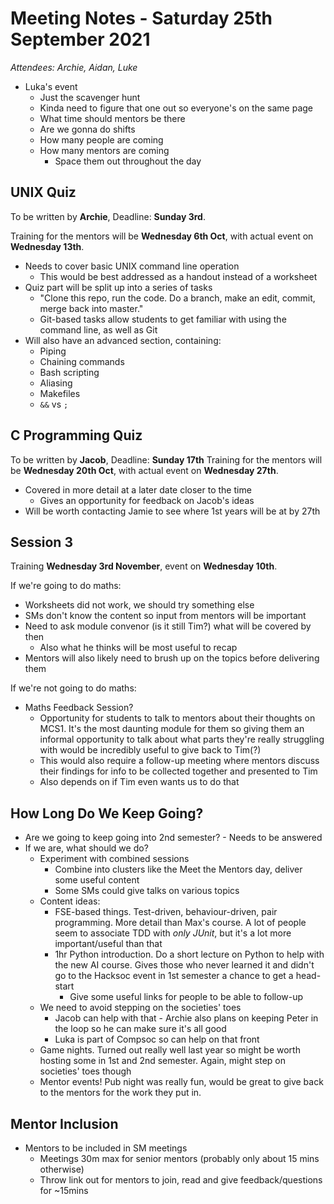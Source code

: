 # Meeting Notes - Saturday 25th September 2021

*Attendees: Archie, Aidan, Luke*

- Luka's event
	- Just the scavenger hunt
	- Kinda need to figure that one out so everyone's on the same page
	- What time should mentors be there
	- Are we gonna do shifts
	- How many people are coming
	- How many mentors are coming
		- Space them out throughout the day

## UNIX Quiz

To be written by **Archie**, Deadline: **Sunday 3rd**.

Training for the mentors will be **Wednesday 6th Oct**, with actual event on **Wednesday 13th**.

* Needs to cover basic UNIX command line operation
	* This would be best addressed as a handout instead of a worksheet
* Quiz part will be split up into a series of tasks
	* "Clone this repo, run the code. Do a branch, make an edit, commit, merge back into master."
	* Git-based tasks allow students to get familiar with using the command line, as well as Git
* Will also have an advanced section, containing:
	* Piping
	* Chaining commands
	* Bash scripting
	* Aliasing
	* Makefiles
	* `&&` vs `;`

## C Programming Quiz

To be written by **Jacob**, Deadline: **Sunday 17th**
Training for the mentors will be **Wednesday 20th Oct**, with actual event on **Wednesday 27th**.

* Covered in more detail at a later date closer to the time
	* Gives an opportunity for feedback on Jacob's ideas
* Will be worth contacting Jamie to see where 1st years will be at by 27th

## Session 3

Training **Wednesday 3rd November**, event on **Wednesday 10th**.

If we're going to do maths:
* Worksheets did not work, we should try something else
* SMs don't know the content so input from mentors will be important
* Need to ask module convenor (is it still Tim?) what will be covered by then
	* Also what he thinks will be most useful to recap
* Mentors will also likely need to brush up on the topics before delivering them

If we're not going to do maths:
* Maths Feedback Session?
	* Opportunity for students to talk to mentors about their thoughts on MCS1. It's the most
	  daunting module for them so giving them an informal opportunity to talk about what parts
	  they're really struggling with would be incredibly useful to give back to Tim(?)
	* This would also require a follow-up meeting where mentors discuss their findings for info to
	  be collected together and presented to Tim
	* Also depends on if Tim even wants us to do that

## How Long Do We Keep Going?

* Are we going to keep going into 2nd semester? - Needs to be answered
* If we are, what should we do?
	* Experiment with combined sessions
		* Combine into clusters like the Meet the Mentors day, deliver some useful content
		* Some SMs could give talks on various topics
	* Content ideas:
		* FSE-based things. Test-driven, behaviour-driven, pair programming. More detail than
		  Max's course. A lot of people seem to associate TDD with _only JUnit_, but it's a lot more
		  important/useful than that
		* 1hr Python introduction. Do a short lecture on Python to help with the new AI course.
		  Gives those who never learned it and didn't go to the Hacksoc event in 1st semester a
		  chance to get a head-start
		  	* Give some useful links for people to be able to follow-up
	* We need to avoid stepping on the societies' toes
		* Jacob can help with that - Archie also plans on keeping Peter in the loop so he can make
		  sure it's all good
		* Luka is part of Compsoc so can help on that front
	* Game nights. Turned out really well last year so might be worth hosting some in 1st and 2nd
	  semester. Again, might step on societies' toes though
	* Mentor events! Pub night was really fun, would be great to give back to the mentors for the
	  work they put in.

## Mentor Inclusion

- Mentors to be included in SM meetings
	- Meetings 30m max for senior mentors (probably only about 15 mins otherwise)
	- Throw link out for mentors to join, read and give feedback/questions for ~15mins
